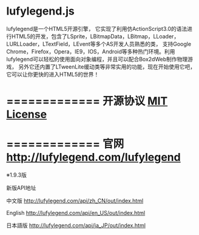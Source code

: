 lufylegend.js
=============

lufylegend是一个HTML5开源引擎， 它实现了利用仿ActionScript3.0的语法进行HTML5的开发，包含了LSprite，LBitmapData，LBitmap，LLoader，LURLLoader，LTextField，LEvent等多个AS开发人员熟悉的类， 支持Google Chrome，Firefox，Opera，IE9，IOS，Android等多种热门环境。利用lufylegend可以轻松的使用面向对象编程，并且可以配合Box2dWeb制作物理游戏， 另外它还内置了LTweenLite缓动类等非常实用的功能，现在开始使用它吧，它可以让你更快的进入HTML5的世界！

=============
开源协议 <a target='_blank' href="http://en.wikipedia.org/wiki/MIT_License">MIT License</a>
=============

=============
官网 <a target='_blank' href="http://lufylegend.com/lufylegend">http://lufylegend.com/lufylegend</a>
=============

※1.9.3版

新版API地址

中文版 <a target='_blank' href="http://lufylegend.com/api/zh_CN/out/index.html">http://lufylegend.com/api/zh_CN/out/index.html</a>

English <a target='_blank' href="http://lufylegend.com/api/en_US/out/index.html">http://lufylegend.com/api/en_US/out/index.html</a>

日本語版 <a target='_blank' href="http://lufylegend.com/api/ja_JP/out/index.html">http://lufylegend.com/api/ja_JP/out/index.html</a>
